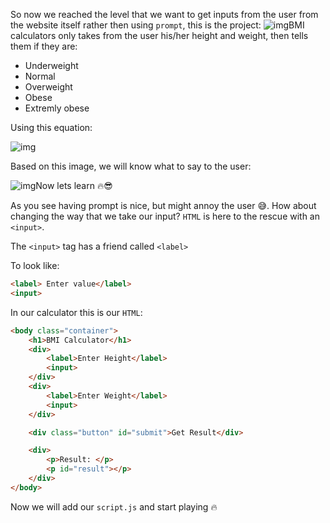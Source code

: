 So now we reached the level that we want to get inputs from the user from the website itself rather then using `prompt`, this is the project: ![img](https://lh3.googleusercontent.com/WUsm6ydMrM6Vd8TkVvUirkhngMV-L8nzWzPcaEFcJeTQwKCdUFFaUBrZx5LOLq0oDdvpqcLHu3toySuE188yyvTRqQXQMlh_mcx8XVMoR84C0IPnqVy2K8RpPe0pGUPshi6QrixD)BMI calculators only takes from the user his/her height and weight, then tells them if they are: 

- Underweight
- Normal
- Overweight
- Obese
- Extremly obese

Using this equation:

![img](https://lh3.googleusercontent.com/wAFwMMfJAXlj6xs9DHyuMhRwybflGhTFnTVFKu4wpax07r99HAvOKKfgshO7-jsiqrqkYQn0I1YMsXx7_5vJXtPYqa8U5jZ5_wgZn_-IvUOa_4YlMojTGDHcohS1bE-lUTpoaw1X)

Based on this image, we will know what to say to the user:

![img](https://lh3.googleusercontent.com/ZK96UhvBmGpVpPaVvV0du8-6dQ7dO6UEdbuXG77QbuYC6jTEyvUKIJG_sdyS0KIjbG9O3NqpHrIFOsG9FJ_zUI4UvudG9G6RsRKzlM-PMlo-6DcMTD5hlZtxSb0c00lSxxmsxOXU)Now lets learn 🔥😎

As you see having prompt is nice, but might annoy the user 😅. How about changing the way that we take our input? `HTML` is here to the rescue with an `<input>`.

The `<input>` tag has a friend called `<label>`

To look like:

````html
<label> Enter value</label>
<input>

````

In our calculator this is our `HTML`: 

````html
<body class="container">
    <h1>BMI Calculator</h1>
    <div>
        <label>Enter Height</label>
        <input>
    </div>
    <div>
        <label>Enter Weight</label>
        <input>
    </div>

    <div class="button" id="submit">Get Result</div>

    <div>
        <p>Result: </p>
        <p id="result"></p>
    </div>
</body>
````

Now we will add our `script.js` and start playing 🔥
